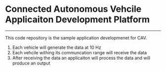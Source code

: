 # Connected Autonomous Vehcile Applicaiton Development Platform
---

This code repository is the sample application developmenet for CAV. 

1. Each vehicle will generate the data at 10 Hz
2. Each vehcile withing its communcation range will receive the data 
3. After receiving the data an applicaiton will process the data and will produce an output

